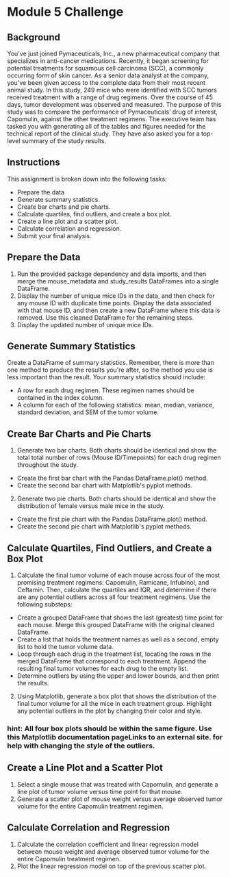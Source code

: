 # Module 5 Challenge

## Background
  You've just joined Pymaceuticals, Inc., a new pharmaceutical company that specializes in anti-cancer medications. Recently, it began screening for potential treatments for squamous cell carcinoma (SCC), a commonly occurring form of skin cancer.
  As a senior data analyst at the company, you've been given access to the complete data from their most recent animal study. In this study, 249 mice who were identified with SCC tumors received treatment with a range of drug regimens. Over the course of 45 days, tumor development was observed and measured. The purpose of this study was to compare the performance of Pymaceuticals’ drug of interest, Capomulin, against the other treatment regimens.
  The executive team has tasked you with generating all of the tables and figures needed for the technical report of the clinical study. They have also asked you for a top-level summary of the study results.

## Instructions
This assignment is broken down into the following tasks:
  - Prepare the data
  - Generate summary statistics.
  - Create bar charts and pie charts.
  - Calculate quartiles, find outliers, and create a box plot.
  - Create a line plot and a scatter plot.
  - Calculate correlation and regression.
  - Submit your final analysis.

## Prepare the Data
1. Run the provided package dependency and data imports, and then merge the mouse_metadata and study_results DataFrames into a single DataFrame.
2. Display the number of unique mice IDs in the data, and then check for any mouse ID with duplicate time points. Display the data associated with that mouse ID, and then create a new DataFrame where this data is removed. Use this cleaned DataFrame for the remaining steps.
3. Display the updated number of unique mice IDs.

## Generate Summary Statistics
Create a DataFrame of summary statistics. Remember, there is more than one method to produce the results you're after, so the method you use is less important than the result.
Your summary statistics should include:
  - A row for each drug regimen. These regimen names should be contained in the index column.
  - A column for each of the following statistics: mean, median, variance, standard deviation, and SEM of the tumor volume.

## Create Bar Charts and Pie Charts
1. Generate two bar charts. Both charts should be identical and show the total total number of rows (Mouse ID/Timepoints) for each drug regimen throughout the study.
  - Create the first bar chart with the Pandas DataFrame.plot() method.
  - Create the second bar chart with Matplotlib's pyplot methods.
2. Generate two pie charts. Both charts should be identical and show the distribution of female versus male mice in the study.
  - Create the first pie chart with the Pandas DataFrame.plot() method.
  - Create the second pie chart with Matplotlib's pyplot methods.

## Calculate Quartiles, Find Outliers, and Create a Box Plot
1. Calculate the final tumor volume of each mouse across four of the most promising treatment regimens: Capomulin, Ramicane, Infubinol, and Ceftamin. Then, calculate the quartiles and IQR, and determine if there are any potential outliers across all four treatment regimens. Use the following substeps:
  - Create a grouped DataFrame that shows the last (greatest) time point for each mouse. Merge this grouped DataFrame with the original cleaned DataFrame.
  - Create a list that holds the treatment names as well as a second, empty list to hold the tumor volume data.
  - Loop through each drug in the treatment list, locating the rows in the merged DataFrame that correspond to each treatment. Append the resulting final tumor volumes for each drug to the empty list.
  - Determine outliers by using the upper and lower bounds, and then print the results.
2. Using Matplotlib, generate a box plot that shows the distribution of the final tumor volume for all the mice in each treatment group. Highlight any potential outliers in the plot by changing their color and style.

### hint: All four box plots should be within the same figure. Use this Matplotlib documentation pageLinks to an external site. for help with changing the style of the outliers.

## Create a Line Plot and a Scatter Plot
1. Select a single mouse that was treated with Capomulin, and generate a line plot of tumor volume versus time point for that mouse.
2. Generate a scatter plot of mouse weight versus average observed tumor volume for the entire Capomulin treatment regimen.

## Calculate Correlation and Regression
1. Calculate the correlation coefficient and linear regression model between mouse weight and average observed tumor volume for the entire Capomulin treatment regimen.
2. Plot the linear regression model on top of the previous scatter plot.
